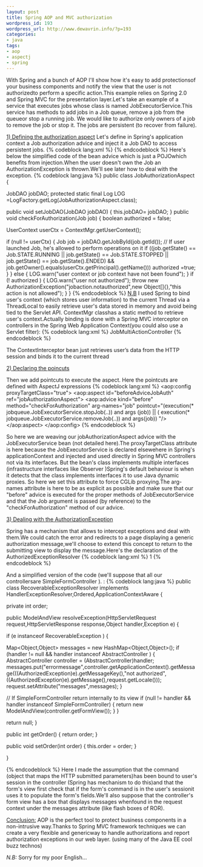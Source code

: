 ```yaml
--- 
layout: post
title: Spring AOP and MVC authorization
wordpress_id: 193
wordpress_url: http://www.dewavrin.info/?p=193
categories: 
- java
tags: 
- aop
- aspectj
- spring
---
```

With Spring and a bunch of AOP I'll show how it's easy to add protectionsof your business components and notify the view that the user is not authorizedto perform a specific action.This example relies on Spring 2.0 and Spring MVC for the presentation layer.Let's take an example of a service that executes jobs whose class is named JobExecutorService.This service has methods to add jobs in a Job queue, remove a job from the queueor stop a running job. We would like to authorize only owners of a job to remove the job or stop it. The jobs are persistent (to recover from failure).

<u>1) Defining the authorization aspect</u>
Let's define in Spring's application context a Job authorization advice and inject it a Job DAO to access persistent jobs.
{% codeblock lang:xml %}
<bean id="jobAuthorizationAspect" class="security.JobAuthorizationAspect">
	<property name="jobDAO">
		<ref bean="jobDAO" />
	</property>
</bean>
{% endcodeblock %}
Here's below the simplified code of the bean advice which is just a POJOwhich benefits from injection.When the user doesn't own the Job an AuthorizationException is thrown.We'll see later how to deal with the exception.
{% codeblock lang:java %}
public class JobAuthorizationAspect {
 
JobDAO jobDAO;
protected static final Log LOG =LogFactory.getLog(JobAuthorizationAspect.class);
 
public void setJobDAO(JobDAO jobDAO) {
this.jobDAO= jobDAO;
}
public void checkForAuthorization(Job job) {
boolean authorized = false;
 
UserContext userCtx = ContextMgr.getUserContext();
 
if (null != userCtx) {
Job job = jobDAO.getJobById(job.getId());
// If user launched Job, he's allowed to perform operations on it
if ((job.getState() == Job.STATE.RUNNING || job.getState() == Job.STATE.STOPPED || job.getState() == job.getState().ENDED) && job.getOwner().equals(userCtx.getPrincipal().getName())) authorized =true;
}
}
else {
LOG.warn("user context or job context have not been found");
}
if (! authorized ) {
LOG.warn("user not authorized");
throw new AuthorizationException("jobaction.notauthorized",new Object[]{},"this action is not allowed");
}
}
{% endcodeblock %}
<u>N.B</u>
I used Spring to bind user's context (which stores user information) to the current Thread via a ThreadLocal to easily retrieve user's data stored in memory and avoid being tied to the Servlet API. ContextMgr classhas a static method to retrieve user's context.Actually binding is done with a Spring MVC interceptor on controllers in the Spring Web Application Context(you could also use a Servlet filter):
{% codeblock lang:xml %}
<bean id="authurlMapping"
class="org.springframework.web.servlet.handler.SimpleUrlHandlerMapping">
   <property name="mappings">
      <props>
      <prop key="/jobs.htm">JobMultiActionController</prop>
         <!-- Add additional URL mappings here -->
      </props>
   </property>
   <property name="interceptors">
   <list>
      <ref bean="ContextInterceptor"/>
   </list>
   </property>
</bean>
{% endcodeblock %}

The ContextInterceptor bean just retrieves user’s data from the HTTP session
and binds it to the current thread

<u>2) Declaring the poincuts</u>

Then we add pointcuts to execute the aspect. Here the pointcuts are defined with AspectJ expressions
{% codeblock lang:xml %}
<aop:config proxyTargetClass="true">
<aop:aspect id="beforeAdviceJobAuth" ref="jobAuthorizationAspect">
<aop:advice
kind="before"
method="checkForAuthorization" arg-names="job"
pointcut="(execution(* jobqueue.JobExecutorService.stopJob(..)) and args (job)) || ( execution(* jobqueue.JobExecutorService.removeJob(..)) and args(job)) "/>
</aop:aspect>
</aop:config>
{% endcodeblock %}


So here we are weaving our jobAuthorizationAspect advice with the JobExecutorService bean (not detailed here).The proxyTargetClass attribute is here because the JobExecutorService is declared elsewehere in Spring's applicationContext and injected and used directly in Spring MVC controllers not via its interfaces. But the bean's class implements multiple interfaces (infrastructure interfaces like Observer )Spring's default behaviour is when it detects that the class implements interfaces it to use Java dynamic proxies. So here we set this attribute to force CGLib proxying.The arg-names attribute is here to be as explicit as possible and make sure that our "before" advice is executed for the proper methods of JobExecutorService and that the Job argument is passed (by reference) to the "checkForAuthorization" method of our advice.

<u>3) Dealing with the AuthorizationException</u>

Spring has a mechanism that allows to intercept exceptions and deal with them.We could catch the error and redirects to a page displaying a generic authorization message,we'll choose to extend this concept to return to the submitting view to display the message.Here's the declaration of the AuthorizedExceptionResolver
{% codeblock lang:xml %}
<bean id="AuthorizedExceptionResolver" class="web.AuthorizedExceptionResolver">
  <property name="order"><value>1</value></property>
</bean>
{% endcodeblock %}

And a simplified version of the code (we'll suppose that all our controllersare SimpleFormController ). :
{% codeblock lang:java %}
public class RecoverableExceptionResolver implements HandlerExceptionResolver,Ordered,ApplicationContextAware {
 
private int order;
 
public ModelAndView resolveException(HttpServletRequest request,HttpServletResponse response,Object handler,Exception e) {
 
if (e instanceof RecoverableException ) {
 
Map<Object,Object> messages = new HashMap<Object,Object>();
if (handler != null && handler instanceof AbstractController ) {
   AbstractController controller = (AbstractController)handler;
   messages.put("errormessage",controller.getApplicationContext().getMessage(((AuthorizedException)e).getMessageKey(),"not authorized",((AuthorizedException)e).getMessage(),request.getLocale()));
request.setAttribute("messages",messages);
}
 
// If SimpleFormController return internally to its view
if (null != handler && handler instanceof SimpleFormController) {
return new ModelAndView(controller.getFormView());
}
}
 
return null;
}
 
public int getOrder() {
return order;
}
 
public void setOrder(int order) {
this.order = order;
}
 
}

{% endcodeblock %}
Here I made the assumption that the command (object that maps the HTTP submitted parameters)has been bound to user's session in the controller (Spring has mechanism to do this)and that the form's view first check that if the form's command is in the user's sessionit uses it to populate the form's fields.We'll also suppose that the controller's form view has a box that displays messages whenfound in the request context under the messages attribute (like flash boxes of ROR).

<u>Conclusion:</u>
AOP is the perfect tool to protect business components in a non-intrusive way.Thanks to Spring MVC framework techniques we can create a very flexible and genericway to handle authorizations and report authorization exceptions in our web layer. (using many of the Java EE cool buzz technos)

_N.B:_ Sorry for my poor English...
